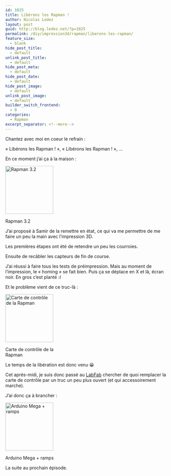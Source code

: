 ```yaml
---
id: 1025
title: Libérons les Rapman !
author: Nicolas Ledez
layout: post
guid: http://blog.ledez.net/?p=1025
permalink: /diy/impression3d/rapman/liberons-les-rapman/
feature_size:
  - blank
hide_post_title:
  - default
unlink_post_title:
  - default
hide_post_meta:
  - default
hide_post_date:
  - default
hide_post_image:
  - default
unlink_post_image:
  - default
builder_switch_frontend:
  - 0
categories:
  - Rapman
excerpt_separator: <!--more-->
---
```

Chantez avec moi en coeur le refrain :

&laquo;&nbsp;Libérons les Rapman !&nbsp;&raquo;, &laquo;&nbsp;Libérons les Rapman !&nbsp;&raquo;, &#8230;

En ce moment j&rsquo;ai ça à la maison :

<div id="attachment_1027" style="width: 160px" class="wp-caption alignnone">
  <a href="http://blog.ledez.net/wp-content/uploads/2014/05/2014-05-16-18.56.14.jpg"><img class="size-thumbnail wp-image-1027" src="http://blog.ledez.net/wp-content/uploads/2014/05/2014-05-16-18.56.14-150x150.jpg" alt="Rapman 3.2" width="150" height="150" /></a>
  
  <p class="wp-caption-text">
    Rapman 3.2
  </p>
</div>

<p class="p1">
  J&rsquo;ai proposé à Samir de la remettre en état, ce qui va me permettre de me faire un peu la main avec l&rsquo;impression 3D.<!--more-->
</p>

<p class="p1">
  Les premières étapes ont été de retendre un peu les courroies.
</p>

<p class="p1">
  Ensuite de recâbler les capteurs de fin de course.
</p>

<p class="p1">
  J&rsquo;ai réussi à faire tous les tests de préimpression. Mais au moment de l&rsquo;impression, le &laquo;&nbsp;homing&nbsp;&raquo; se fait bien. Puis ça se déplace en X et là, écran noir. En gros c&rsquo;est planté <img src="smilies/frownie.png" alt=":(" class="wp-smiley" style="height: 1em; max-height: 1em;" />
</p>

<p class="p1">
  Et le problème vient de ce truc-là :
</p>

<div id="attachment_1028" style="width: 160px" class="wp-caption alignnone">
  <a href="http://blog.ledez.net/wp-content/uploads/2014/05/2014-05-16-18.56.22.jpg"><img class="size-thumbnail wp-image-1028" src="http://blog.ledez.net/wp-content/uploads/2014/05/2014-05-16-18.56.22-150x150.jpg" alt="Carte de contrôle de la Rapman" width="150" height="150" /></a>
  
  <p class="wp-caption-text">
    Carte de contrôle de la Rapman
  </p>
</div>

<p class="p1">
  Le temps de la libération est donc venu 😀
</p>

<p class="p1">
  Cet après-midi, je suis donc passé au <a title="LabFab de Rennes" href="http://www.labfab.fr/">LabFab</a> chercher de quoi remplacer la carte de contrôle par un truc un peu plus ouvert (et qui accessoirement marche).
</p>

<p class="p1">
  J&rsquo;ai donc ça à brancher :
</p>

<div id="attachment_1026" style="width: 160px" class="wp-caption alignnone">
  <a href="http://blog.ledez.net/wp-content/uploads/2014/05/2014-05-16-18.49.00.jpg"><img class="size-thumbnail wp-image-1026" src="http://blog.ledez.net/wp-content/uploads/2014/05/2014-05-16-18.49.00-150x150.jpg" alt="Arduino Mega + ramps" width="150" height="150" /></a>
  
  <p class="wp-caption-text">
    Arduino Mega + ramps
  </p>
</div>

La suite au prochain épisode.
